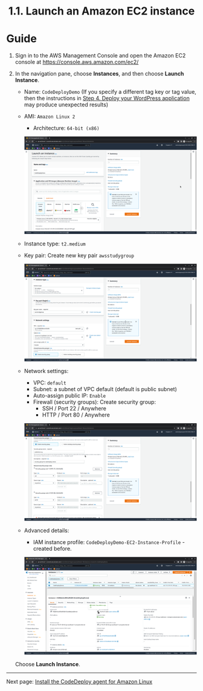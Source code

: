 # <center>1.1. Launch an Amazon EC2 instance</center>

# Guide
1. Sign in to the AWS Management Console and open the Amazon EC2 console at https://console.aws.amazon.com/ec2/
2. In the navigation pane, choose **Instances**, and then choose **Launch Instance**.
   - Name: `CodeDeployDemo` (If you specify a different tag key or tag value, then the instructions in [Step 4. Deploy your WordPress application](WordPress-4.md) may produce unexpected results)
   - AMI: `Amazon Linux 2`
     - Architecture: `64-bit (x86)`

     ![image](./images/1/1-1-1.png)

   - Instance type: `t2.medium`
   - Key pair: Create new key pair `awsstudygroup`
   
     ![image](./images/1/1-1-2.png)

   - Network settings:
     - VPC: `default`
     - Subnet: a subnet of VPC default (default is public subnet)
     - Auto-assign public IP: `Enable`
     - Firewall (security groups): Create security group:
       - SSH / Port 22 / Anywhere
       - HTTP / Port 80 / Anywhere

     ![image](./images/1/1-1-3.png)

   - Advanced details:
     - IAM instance profile: `CodeDeployDemo-EC2-Instance-Profile` - created before.

     ![image](./images/1/1-1-4.png)

   Choose **Launch Instance**.

***


Next page: [Install the CodeDeploy agent for Amazon Linux](WordPress-1-2.md)